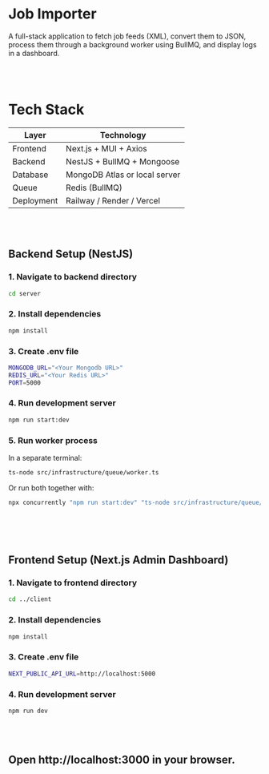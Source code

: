 # Job Importer

A full-stack application to fetch job feeds (XML), convert them to JSON, process them through a background worker using BullMQ, and display logs in a dashboard.

<br><br>
# Tech Stack

| Layer          | Technology                     |
|----------------|--------------------------------|
| Frontend       | Next.js + MUI + Axios          |
| Backend        | NestJS + BullMQ + Mongoose     |
| Database       | MongoDB Atlas or local server  |
| Queue          | Redis (BullMQ)                 |
| Deployment     | Railway / Render / Vercel      |


<br><br>
## Backend Setup (NestJS)


### 1. Navigate to backend directory
```bash
cd server
```

### 2. Install dependencies
```bash
npm install
```

### 3. Create .env file
```bash
MONGODB_URL="<Your Mongodb URL>"
REDIS_URL="<Your Redis URL>"
PORT=5000
```

### 4. Run development server
```bash
npm run start:dev
```

### 5. Run worker process
In a separate terminal:

```bash
ts-node src/infrastructure/queue/worker.ts
```

Or run both together with:
```bash
npx concurrently "npm run start:dev" "ts-node src/infrastructure/queue/worker.ts"
```

<br><br><br>
## Frontend Setup (Next.js Admin Dashboard)

### 1. Navigate to frontend directory
```bash
cd ../client
```

### 2. Install dependencies
```bash
npm install
```

### 3. Create .env file
```bash
NEXT_PUBLIC_API_URL=http://localhost:5000
```

### 4. Run development server
```bash
npm run dev
```
<br><br>
## Open http://localhost:3000 in your browser.





